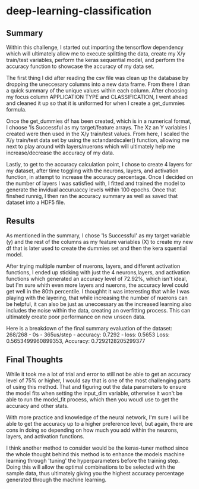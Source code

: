 # deep-learning-classification

## Summary

Within this challenge, I started out importing the tensorflow dependency which will ultimately allow me to execute splitting the data, create my X/y train/test variables, perform the keras sequential model, and perform the accuracy function to showcase the accuracy of my data set.

The first thing I did after reading the csv file was clean up the database by dropping the uneccesary columns into a new data frame. From there I dran a quick summary of the unique values within each column. After choosing my focus column APPLICATION TYPE and CLASSIFICATION, I went ahead and cleaned it up so that it is uniformed for when I create a get_dummies formula. 

Once the get_dummies df has been created, which is in a numerical format, I choose 'Is Successful as my target/feature arrays. The Xz an Y variables I created were then used in the X/y train/test values. From here, I scaled the X/y train/test data set by using the sctandardscaler() function, allowing me next to play around with layers/nuerons which will ultimately help me increase/decrease the accuracy of my data.

Lastly, to get to the accuracy calculation point, I chose to create 4 layers for my dataset, after time toggling with the neurons, layers, and activation function, in attempt to increase the accuracy percentage. Once I decided on the number of layers I was satisfied with, I fitted and trained the model to generate the invidual accuruaccy levels within 100 epochs. Once that finshed runnig, I then ran the accuracy summary as well as saved that dataset into a HDF5 file.


## Results

As mentioned in the summary, I chose 'Is Successful' as my target variable (y) and the rest of the columns as my feature variables (X) to create my new df that is later used to create the dummies set and then the kera squential model.

After trying multiple number of nuerons, layers, and different activation functions, I ended up sticking with just the 4 neurons,layers, and activation functions which generated an accuracy level of 72.92%, which isn't ideal, but I'm sure whith even more layers and nuerons, the accuracy level could get well in the 80th percentile. I thoughht it was interesting that while I was playing with the layering, that while increasing the number of nuerons can be helpful, it can also be just as uneccessary as the increased learning also includes the noise within the data, creating an overfitting process. This can ultimately create poor performance on new unseen data.

Here is a breakdown of the final summary evaluation of the dataset:
268/268 - 0s - 365us/step - accuracy: 0.7292 - loss: 0.5653
Loss: 0.5653499960899353, Accuracy: 0.7292128205299377

## Final Thoughts
While it took me a lot of trial and error to still not be able to get an accuracy level of 75% or higher, I would say that is one of the most challenging parts of using this method. That and figuring out the data parameters to ensure the model fits when setting the input_dim variable, otherwise it won't be able to run the model_fit process, which then you woudl use to get the accuracy and other stats.

With more practice and knowledge of the neural network, I'm sure I will be able to get the accuracy up to a higher preference level, but again, there are cons in doing so depending on how much you add within the neurons, layers, and activation functions.

I think another method to consider would be the keras-tuner method since the whole thought behind this method is to enhance the models machine learning through 'tuning' the hyperparameters before the training step. Doing this will allow the optimal combinations to be selected with the sample data, thus ultimately giving you the highest accuracy percentage generated through the machine learning.